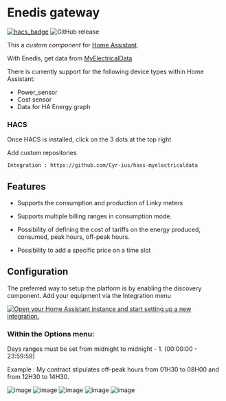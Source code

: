 # Enedis gateway

[![hacs_badge](https://img.shields.io/badge/HACS-Custom-orange.svg)](https://github.com/custom-components/hacs)
![GitHub release](https://img.shields.io/github/release/Cyr-ius/hass-myelectricaldata)

This a _custom component_ for [Home Assistant](https://www.home-assistant.io/).

With Enedis, get data from [MyElectricalData](https://myelectricaldata.fr)

There is currently support for the following device types within Home Assistant:

- Power_sensor
- Cost sensor
- Data for HA Energy graph

### HACS

Once HACS is installed, click on the 3 dots at the top right

Add custom repositories

    Integration : https://github.com/Cyr-ius/hass-myelectricaldata

## Features

- Supports the consumption and production of Linky meters

- Supports multiple billing ranges in consumption mode.

- Possibility of defining the cost of tariffs on the energy produced, consumed, peak hours, off-peak hours.

- Possibility to add a specific price on a time slot

## Configuration

The preferred way to setup the platform is by enabling the discovery component.
Add your equipment via the Integration menu

[![Open your Home Assistant instance and start setting up a new integration.](https://my.home-assistant.io/badges/config_flow_start.svg)](https://my.home-assistant.io/redirect/config_flow_start/?domain=myelectricaldata)

### Within the Options menu:

Days ranges must be set from midnight to midnight - 1. (00:00:00 - 23:59:59)

Example :
My contract stipulates off-peak hours from 01H30 to 08H00 and from 12H30 to 14H30.

![image](https://user-images.githubusercontent.com/1258123/233062369-ab7e4c4d-026e-4239-87c2-8053d3f005cc.png)
![image](https://user-images.githubusercontent.com/1258123/233062469-d8b3bd9e-ea52-4a2d-bba2-026ec6b8c0d3.png)
![image](https://user-images.githubusercontent.com/1258123/233062536-4082587d-9993-4ece-9d03-c3c10f8195ba.png)
![image](https://user-images.githubusercontent.com/1258123/233062609-4bc02fbc-6243-40c1-9723-0ea186df28fc.png)
![image](https://user-images.githubusercontent.com/1258123/233062682-f68706ec-1178-43e1-b8e5-979ce5bb5d10.png)

